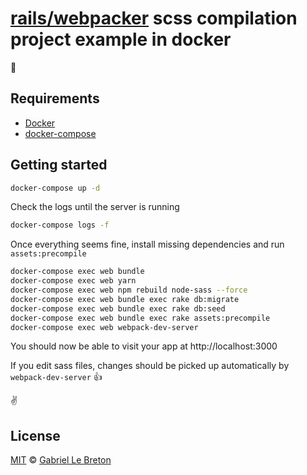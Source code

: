# [rails/webpacker](https://github.com/rails/webpacker) scss compilation project example in docker

:tada:

## Requirements

* [Docker](https://www.docker.com/)
* [docker-compose](https://docs.docker.com/compose/)

## Getting started

```bash
docker-compose up -d
```

Check the logs until the server is running

```bash
docker-compose logs -f
```

Once everything seems fine, install missing dependencies and run `assets:precompile`

```bash
docker-compose exec web bundle
docker-compose exec web yarn
docker-compose exec web npm rebuild node-sass --force
docker-compose exec web bundle exec rake db:migrate
docker-compose exec web bundle exec rake db:seed
docker-compose exec web bundle exec rake assets:precompile
docker-compose exec web webpack-dev-server
```

You should now be able to visit your app at http://localhost:3000

If you edit sass files, changes should be picked up automatically by `webpack-dev-server` :+1:

:v:

## License

[MIT](LICENSE.md) © [Gabriel Le Breton](https://gableroux.com)

